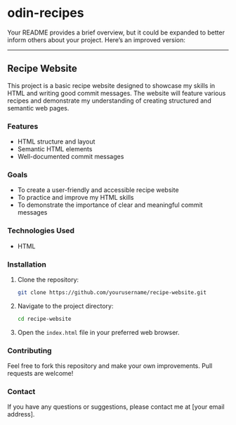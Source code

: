 # odin-recipes

Your README provides a brief overview, but it could be expanded to better inform others about your project. Here’s an improved version:

---

## Recipe Website

This project is a basic recipe website designed to showcase my skills in HTML and writing good commit messages. The website will feature various recipes and demonstrate my understanding of creating structured and semantic web pages.

### Features
- HTML structure and layout
- Semantic HTML elements
- Well-documented commit messages

### Goals
- To create a user-friendly and accessible recipe website
- To practice and improve my HTML skills
- To demonstrate the importance of clear and meaningful commit messages

### Technologies Used
- HTML

### Installation
1. Clone the repository:
    ```bash
    git clone https://github.com/yourusername/recipe-website.git
    ```
2. Navigate to the project directory:
    ```bash
    cd recipe-website
    ```
3. Open the `index.html` file in your preferred web browser.

### Contributing
Feel free to fork this repository and make your own improvements. Pull requests are welcome!

### Contact
If you have any questions or suggestions, please contact me at [your email address].

